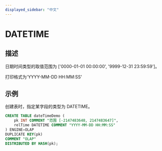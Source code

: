 ```yaml
---
displayed_sidebar: "中文"
---
```


# DATETIME

## 描述

日期时间类型的取值范围为 ['0000-01-01 00:00:00', '9999-12-31 23:59:59']。

打印格式为'YYYY-MM-DD HH:MM:SS'

## 示例

创建表时，指定某字段的类型为 DATETIME。

```sql
CREATE TABLE dateTimeDemo (
    pk INT COMMENT "范围 [-2147483648, 2147483647]",
    relTime DATETIME COMMENT "YYYY-MM-DD HH:MM:SS"
) ENGINE=OLAP 
DUPLICATE KEY(pk)
COMMENT "OLAP"
DISTRIBUTED BY HASH(pk);
```